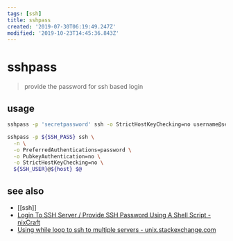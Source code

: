 ```yaml
---
tags: [ssh]
title: sshpass
created: '2019-07-30T06:19:49.247Z'
modified: '2019-10-23T14:45:36.843Z'
---
```


# sshpass

> provide the password for ssh based login

## usage
```sh
sshpass -p 'secretpassword' ssh -o StrictHostKeyChecking=no username@server.example.com  

sshpass -p ${SSH_PASS} ssh \
  -n \
  -o PreferredAuthentications=password \
  -o PubkeyAuthentication=no \
  -o StrictHostKeyChecking=no \
  ${SSH_USER}@${host} $@
```

## see also
- [[ssh]]
- [Login To SSH Server / Provide SSH Password Using A Shell Script - nixCraft](https://www.cyberciti.biz/faq/noninteractive-shell-script-ssh-password-provider/)
- [Using while loop to ssh to multiple servers - unix.stackexchange.com](https://unix.stackexchange.com/a/107801/193945)

